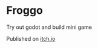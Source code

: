 # Froggo
Try out godot and build mini game

Published on [itch.io](https://skitefall.itch.io/froggo)
